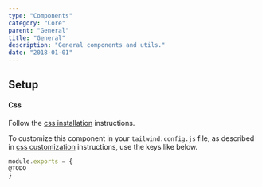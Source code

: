 ```yaml
---
type: "Components"
category: "Core"
parent: "General"
title: "General"
description: "General components and utils."
date: "2018-01-01"
---
```


## Setup

#### Css

Follow the [css installation](/introduction/getting-started/setup#css-installation) instructions.

To customize this component in your `tailwind.config.js` file, as described in [css customization](/introduction/getting-started/setup#css-customization) instructions, use the keys like below.

```jsx
module.exports = {
@TODO
}
```
